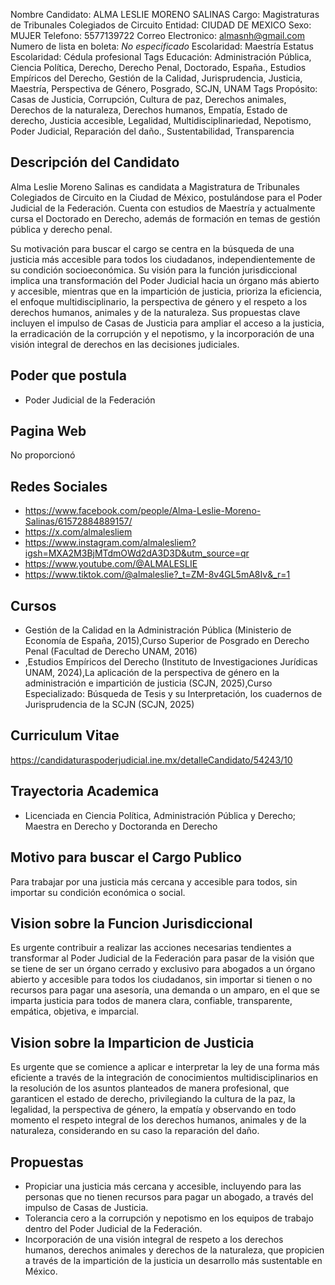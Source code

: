 Nombre Candidato: ALMA LESLIE MORENO SALINAS
Cargo: Magistraturas de Tribunales Colegiados de Circuito
Entidad: CIUDAD DE MEXICO
Sexo: MUJER
Telefono: 5577139722
Correo Electronico: almasnh@gmail.com
Numero de lista en boleta: *No especificado*
Escolaridad: Maestría
Estatus Escolaridad: Cédula profesional
Tags Educación: Administración Pública, Ciencia Política, Derecho, Derecho Penal, Doctorado, España., Estudios Empíricos del Derecho, Gestión de la Calidad, Jurisprudencia, Justicia, Maestría, Perspectiva de Género, Posgrado, SCJN, UNAM
Tags Propósito: Casas de Justicia, Corrupción, Cultura de paz, Derechos animales, Derechos de la naturaleza, Derechos humanos, Empatía, Estado de derecho, Justicia accesible, Legalidad, Multidisciplinariedad, Nepotismo, Poder Judicial, Reparación del daño., Sustentabilidad, Transparencia


## Descripción del Candidato 

Alma Leslie Moreno Salinas es candidata a Magistratura de Tribunales Colegiados de Circuito en la Ciudad de México, postulándose para el Poder Judicial de la Federación. Cuenta con estudios de Maestría y actualmente cursa el Doctorado en Derecho, además de formación en temas de gestión pública y derecho penal.

Su motivación para buscar el cargo se centra en la búsqueda de una justicia más accesible para todos los ciudadanos, independientemente de su condición socioeconómica. Su visión para la función jurisdiccional implica una transformación del Poder Judicial hacia un órgano más abierto y accesible, mientras que en la impartición de justicia, prioriza la eficiencia, el enfoque multidisciplinario, la perspectiva de género y el respeto a los derechos humanos, animales y de la naturaleza. Sus propuestas clave incluyen el impulso de Casas de Justicia para ampliar el acceso a la justicia, la erradicación de la corrupción y el nepotismo, y la incorporación de una visión integral de derechos en las decisiones judiciales.


## Poder que postula

- Poder Judicial de la Federación


## Pagina Web

No proporcionó


## Redes Sociales

- https://www.facebook.com/people/Alma-Leslie-Moreno-Salinas/61572884889157/
- https://x.com/almalesliem
- https://www.instagram.com/almalesliem?igsh=MXA2M3BjMTdmOWd2dA3D3D&utm_source=qr
- https://www.youtube.com/@ALMALESLIE
- https://www.tiktok.com/@almaleslie?_t=ZM-8v4GL5mA8Iv&_r=1


## Cursos

- Gestión de la Calidad en la Administración Pública (Ministerio de Economía de España, 2015),Curso Superior de Posgrado en Derecho Penal (Facultad de Derecho UNAM, 2016)
- ,Estudios Empíricos del Derecho (Instituto de Investigaciones Jurídicas UNAM, 2024),La aplicación de la perspectiva de género en la administración e impartición de justicia (SCJN, 2025),Curso Especializado: Búsqueda de Tesis y su Interpretación, los cuadernos de Jurisprudencia de la SCJN (SCJN, 2025)


## Curriculum Vitae

https://candidaturaspoderjudicial.ine.mx/detalleCandidato/54243/10


## Trayectoria Academica

- Licenciada en Ciencia Política, Administración Pública y Derecho; Maestra en Derecho y Doctoranda en Derecho


## Motivo para buscar el Cargo Publico

Para trabajar por una justicia más cercana y accesible para todos, sin importar su condición económica o social.


## Vision sobre la Funcion Jurisdiccional

Es urgente contribuir a realizar las acciones necesarias tendientes a transformar al Poder Judicial de la Federación para pasar de la visión que se tiene de ser un órgano cerrado y exclusivo para abogados a un órgano abierto y accesible para todos los ciudadanos, sin importar si tienen o no recursos para pagar una asesoría, una demanda o un amparo, en el que se imparta justicia para todos de manera clara, confiable, transparente, empática, objetiva, e imparcial.


## Vision sobre la Imparticion de Justicia

Es urgente que se comience a aplicar e interpretar la ley de una forma más eficiente a través de la integración de conocimientos multidisciplinarios en la resolución de los asuntos planteados de manera profesional, que garanticen el estado de derecho, privilegiando la cultura de la paz, la legalidad, la perspectiva de género, la empatía y observando en todo momento el respeto integral de los derechos humanos, animales y de la naturaleza, considerando en su caso la reparación del daño.


## Propuestas

- Propiciar una justicia más cercana y accesible, incluyendo para las personas que no tienen recursos para pagar un abogado, a través del impulso de Casas de Justicia.
- Tolerancia cero a la corrupción y nepotismo en los equipos de trabajo dentro del Poder Judicial de la Federación.
- Incorporación de una visión integral de respeto a los derechos humanos, derechos animales y derechos de la naturaleza, que propicien a través de la impartición de la justicia un desarrollo más sustentable en México.

